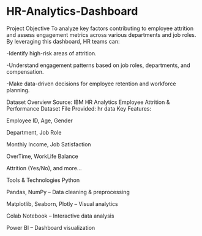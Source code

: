 # HR-Analytics-Dashboard

Project Objective
To analyze key factors contributing to employee attrition and assess engagement metrics across various departments and job roles. By leveraging this dashboard, HR teams can:

-Identify high-risk areas of attrition.

-Understand engagement patterns based on job roles, departments, and compensation.

-Make data-driven decisions for employee retention and workforce planning.

Dataset Overview
Source: IBM HR Analytics Employee Attrition & Performance Dataset
File Provided: hr data
Key Features:

Employee ID, Age, Gender

Department, Job Role

Monthly Income, Job Satisfaction

OverTime, WorkLife Balance

Attrition (Yes/No), and more...


Tools & Technologies
Python

Pandas, NumPy – Data cleaning & preprocessing

Matplotlib, Seaborn, Plotly – Visual analytics

Colab Notebook – Interactive data analysis

Power BI – Dashboard visualization

 
